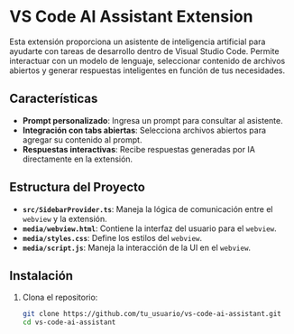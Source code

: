# VS Code AI Assistant Extension

Esta extensión proporciona un asistente de inteligencia artificial para ayudarte con tareas de desarrollo dentro de Visual Studio Code. Permite interactuar con un modelo de lenguaje, seleccionar contenido de archivos abiertos y generar respuestas inteligentes en función de tus necesidades.

## Características

- **Prompt personalizado**: Ingresa un prompt para consultar al asistente.
- **Integración con tabs abiertas**: Selecciona archivos abiertos para agregar su contenido al prompt.
- **Respuestas interactivas**: Recibe respuestas generadas por IA directamente en la extensión.

## Estructura del Proyecto

- **`src/SidebarProvider.ts`**: Maneja la lógica de comunicación entre el `webview` y la extensión.
- **`media/webview.html`**: Contiene la interfaz del usuario para el `webview`.
- **`media/styles.css`**: Define los estilos del `webview`.
- **`media/script.js`**: Maneja la interacción de la UI en el `webview`.

## Instalación

1. Clona el repositorio:
   ```bash
   git clone https://github.com/tu_usuario/vs-code-ai-assistant.git
   cd vs-code-ai-assistant
